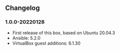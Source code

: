 ## Changelog

### 1.0.0-20220128
* First release of this box, based on Ubuntu 20.04.3
* Ansible: 5.2.0
* VirtualBox guest additions: 6.1.30